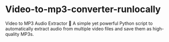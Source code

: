 # Video-to-mp3-converter-runlocally
Video to MP3 Audio Extractor 🎵 A simple yet powerful Python script to automatically extract audio from multiple video files and save them as high-quality MP3s.
